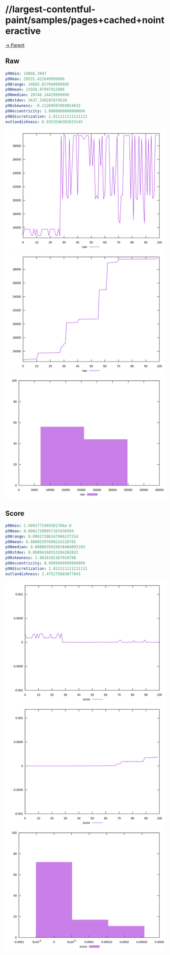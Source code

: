 
# //largest-contentful-paint/samples/pages+cached+nointeractive

[→ Parent](../..)


## Raw


```yaml
p90min: 14866.3947
p90max: 29531.422649999986
p90range: 14665.027949999985
p90mean: 23358.07997912088
p90median: 20746.24429999999
p90stdev: 5637.330297874539
p90skewness: -0.11269507804854832
p90eccentricity: 1.0000000000000004
p90discretization: 1.011111111111111
outlandishness: 0.9353540302833145

```

![PLOT: raw-values](./raw/values.svg)![PLOT: raw-sorted](./raw/sorted.svg)![PLOT: raw-histogram](./raw/histogram.svg)
## Score


```yaml
p90min: 2.5091771993501766e-8
p90max: 0.00017208857163436564
p90range: 0.00017206347986237214
p90mean: 0.00002397690224228702
p90median: 0.0000035926838468092193
p90stdev: 0.00004168553284282022
p90skewness: 1.6616182367910788
p90eccentricity: 0.9999999999999999
p90discretization: 1.011111111111111
outlandishness: 2.475275683077843

```

![PLOT: score-values](./score/values.svg)![PLOT: score-sorted](./score/sorted.svg)![PLOT: score-histogram](./score/histogram.svg)